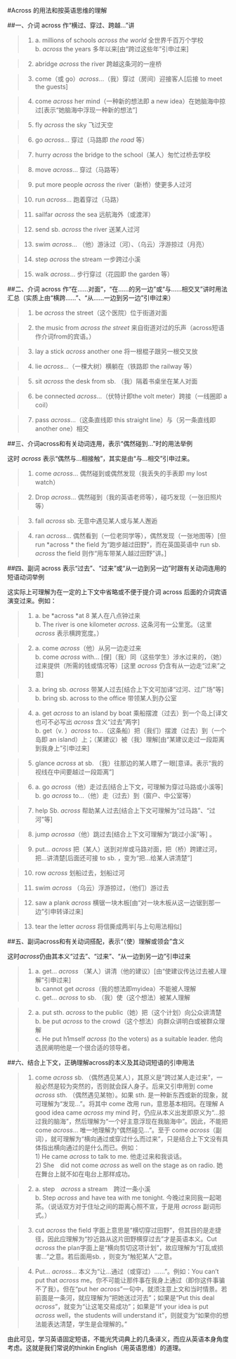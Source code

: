 #Across 的用法和按英语思维的理解


##一、介词 across 作“横过、穿过、跨越…”讲


> 1. a. millions of schools *across the world* 全世界千百万个学校<br />b. *across* the years 多年以来[由“跨过这些年”引申过来]

> 2. abridge *across* the river 跨越这条河的一座桥

> 3. come（或 go）*across*…（我）穿过（房间）迎接客人[后接 to meet the guests]

> 4. come *across* her mind（一种新的想法即 a new idea）在她脑海中掠过[表示“她脑海中浮现一种新的想法”]

> 5. fly *across* the sky 飞过天空

> 6. go *across*… 穿过（马路即 *the road* 等）

> 7. hurry *across* the bridge to the school（某人）匆忙过桥去学校

> 8. move *across*… 穿过（马路等）

> 9. put more people *across* the river（新桥）使更多人过河

> 10. run *across*… 跑着穿过（马路）

> 11. sailfar *across* the sea 远航海外（或渡洋）

> 12. send sb. *across* the river 送某人过河

> 13. swim *across*… （他）游泳过（河）、（乌云）浮游掠过（月亮）

> 14. step *across* the stream 一步跨过小溪

> 15. walk *across*… 步行穿过（花园即 the garden 等）


##二、介词 across 作“在……对面”，“在……的另一边”或“与……相交叉”讲时用法汇总（实质上由“横跨……”、“从……一边到另一边”引申过来）

> 1. be *across* the street（这个医院）位于街道对面

> 2. the music from *across the street* 来自街道对过的乐声（across短语作介词from的宾语。）

> 3. lay a stick *across* another one 将一根棍子跟另一根交叉放

> 4. lie *across*…（一棵大树）横躺在（铁路即 the railway 等）

> 5. sit *across* the desk from sb. （我）隔着书桌坐在某人对面

> 6. be connected *across*…（伏特计即the volt meter）跨接（一线圈即 a coil）

> 7. pass *across*…（这条直线即 this straight line）与（另一条直线即 another one）相交


##三、介词across和有关动词连用，表示“偶然碰到…”时的用法举例


这时 *across* 表示“偶然与…相接触”，其实是由“与…相交”引申过来。

> 1. come *across*… 偶然碰到或偶然发现（我丢失的手表即 my lost watch）

> 2. Drop *across*… 偶然碰到（我的英语老师等），碰巧发现（一张旧照片等）

> 3. fall *across* sb. 无意中遇见某人或与某人邂逅

> 4. ran *across*… 偶然看到（一位老同学等），偶然发现（一张地图等）[但 run *across * the field 为“跑步越过田野”，而在英国英语中 run sb. *across* the field 则作“用车带某人越过田野”讲。]

##四、副词 across 表示“过去”、“过来”或“从一边到另一边”时跟有关动词连用的短语动词举例

这实际上可理解为在一定的上下文中省略或不便于提介词 across 后面的介词宾语演变过来。例如：

> 1. a. be *across *at 8 某人在八点钟过来<br />b. The river is one kilometer *across*. 这条河有一公里宽。（这里 *across* 表示横跨宽度。）

> 2. a. come *across*（他）从另一边走过来<br />b. come *across* with… [俚]（我）同（这些学生）涉水过来的，（她）过来提供（所需的钱或情况等）[这里 *across* 仍含有从一边走“过来”之意]

> 3. a. bring sb. *across* 带某人过去[结合上下文可加译“过河、过广场”等]<br />b. bring sb. across to the office 带领某人到办公室

> 4. a. get *across* to an island by boat 乘船摆渡（过去）到一个岛上[译文也可不必写出 *across* 含义“过去”两字]<br />b. get（v. ）*across* to…（这条船）把（我们）摆渡（过去）到（一个岛即 an island）上；（某建议）被（我）理解[由“某建议走过一段距离到我身上”引申过来]

> 5. glance *across* at sb. （我）往那边的某人瞟了一眼[意译。表示“我的视线在中间要越过一段距离”]

> 6. a. go *across*（他）走过去[结合上下文，可理解为穿过马路或小溪等]<br />b. go *across* to…（他）走（过去）到（窗户、中公室等）

> 7. help Sb. *across* 帮助某人过去[结合上下文可理解为“过马路”、“过河”等]

> 8. jump *acrossa*（他）跳过去[结合上下文可理解为“跳过小溪”等] 。

> 9. put… *across* 把（某人）送到对岸或马路对面，把（桥）跨建过河，把…讲清楚[后面还可接 to sb. ，变为“把…给某人讲清楚”]

> 10. row *across* 划船过去，划船过河

> 11. swim *across* （乌云）浮游掠过，（他们）游过去

> 12. saw a plank *across* 横锯一块木板[由“对一块木板从这一边锯到那一边”引申转译过来]

> 13. tear the letter *across* 将信撕成两半[与上句用法相似]

##五、副词across和有关动词搭配，表示“（使）理解或领会”含义

这时*across*仍由其本义“过去”、“过来”、“从一边到另一边”引申过来

> 1. a. get… *across* （某人）讲清（他的建议）[由“使建议传达过去被人理解”引申过来]<br />b. cannot get *across*（我的想法即myidea）不能被人理解<br />c. get… *across* to sb. （我）使（这个想法）被某人理解

> 2. a. put sth. *across* to the public（她）把（这个计划）向公众讲清楚<br />b. be put *across* to the crowd（这个想法）向群众讲明白或被群众理解<br />c. He put h1mself *across* (to the voters) as a suitable leader. 他向选民阐明他是一个很合适的领导者。


##六、结合上下文，正确理解across的本义及其动词短语的引申用法

> 1. come *across* sb. （偶然遇见某人），其原义是“跨过某人走过来”，一般必然是较为突然的，否则就会踩人身子。后来又引申用到 come *across* sth. （偶然遇见某物）。如果 sth. 是一种新东西或新的现象，就可理解为“发现…”。将其中 come 改用 run，意思基本相同。在理解 A good idea came *across* my mind 时，仍应从本义出发即原义为“…掠过我的脑海”，然后理解为“一个好主意浮现在我脑海中”。因此，不能把 come *across*… 唯一地理解为“偶然碰见…”。至于 come *across*（副词），就可理解为“横向通过或穿过什么而过来”，只是结合上下文没有具体指出横向通过的是什么而已。例如：<br />1) He came *across* to talk to me. 他走过来和我谈话。<br />2) She　did not come *across* as well on the stage as on radio. 她在舞台上就不如在电台上那样成功。

> 2. a. step　*across* a stream　跨过一条小溪<br />b. Step *across* and have tea with me tonight. 今晚过来同我一起喝茶。（说话双方对于住址之间的距离心照不宣，于是用 *across* 副词形式。）

> 3. cut *across* the field 字面上意思是“横切穿过田野”，但其目的是走捷径，因此应理解为“抄近路从这片田野横穿过去”才是英语本义。Cut *across* the plan字面上是“横向剪切这项计划”，故应理解为“打乱或损害…”之意。若后面用sb. ，则变为“触犯某人”之意。

> 4. Put… *across*… 本义为“让…通过（或穿过）……”。例如：You can’t put that *across* me。你不可能让那件事在我身上通过（即你这件事骗不了我）。但在“put her *across*”一句中，就须注意上文和当时情景。若前面是一条河，就应理解为“把她送过河去”；如果是“Put this deal *across*”，就变为“让这笔交易成功”；如果是“If your idea is put *across* well，the students will understand it”，则就变为“如果你的想法能表达清楚，学生是会理解的。”

由此可见，学习英语固定短语，不能光凭词典上的几条译义，而应从英语本身角度考虑。这就是我们常说的thinkin English（用英语思维）的道理。